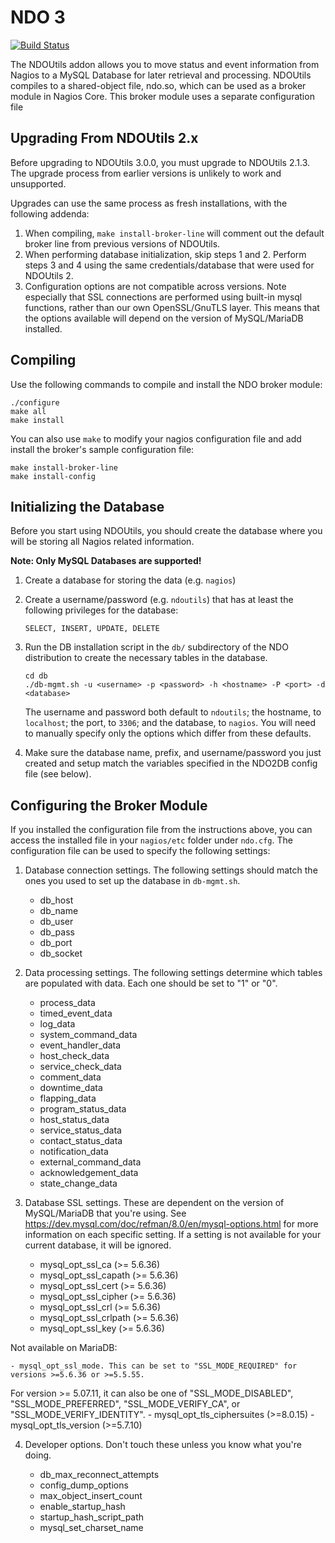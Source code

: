 # NDO 3

[![Build Status](https://travis-ci.org/NagiosEnterprises/ndoutils.svg?branch=ndo-3)](https://travis-ci.org/NagiosEnterprises/ndoutils)

The NDOUtils addon allows you to move status and event information from Nagios to a MySQL Database for later retrieval and processing.
NDOUtils compiles to a shared-object file, ndo.so, which can be used as a broker module in Nagios Core. This broker module uses a separate
configuration file 

Upgrading From NDOUtils 2.x
---------------------------

Before upgrading to NDOUtils 3.0.0, you must upgrade to NDOUtils 2.1.3. 
The upgrade process from earlier versions is unlikely to work and unsupported.

Upgrades can use the same process as fresh installations, with the following addenda:
1. When compiling, `make install-broker-line` will comment out the default broker line from previous versions of NDOUtils.
2. When performing database initialization, skip steps 1 and 2. Perform steps 3 and 4 using the same credentials/database that were used for NDOUtils 2.
3. Configuration options are not compatible across versions. Note especially that SSL connections are performed using built-in mysql functions, rather than our own OpenSSL/GnuTLS layer. This means that the options available will depend on the version of MySQL/MariaDB installed.


Compiling
---------

Use the following commands to compile and install the NDO broker module:

    ./configure
    make all
    make install

You can also use `make` to modify your nagios configuration file and add install the broker's sample configuration file:

    make install-broker-line
    make install-config

Initializing the Database
-------------------------

Before you start using NDOUtils, you should create the database where
you will be storing all Nagios related information.

**Note: Only MySQL Databases are supported!**

1.  Create a database for storing the data (e.g. `nagios`)

2.  Create a username/password (e.g. `ndoutils`) that has at least the following privileges for
    the database:

        SELECT, INSERT, UPDATE, DELETE

3.  Run the DB installation script in the `db/` subdirectory of the NDO distribution
    to create the necessary tables in the database.

        cd db
        ./db-mgmt.sh -u <username> -p <password> -h <hostname> -P <port> -d <database>

    The username and password both default to `ndoutils`; the hostname, to `localhost`; the port, to `3306`; and the database, to `nagios`.
    You will need to manually specify only the options which differ from these defaults.

4.  Make sure the database name, prefix, and username/password you just created
    and setup match the variables specified in the NDO2DB config file (see below).

Configuring the Broker Module
-----------------------------

If you installed the configuration file from the instructions above, you can access the installed file in your `nagios/etc` folder under `ndo.cfg`.
The configuration file can be used to specify the following settings:

1. Database connection settings. The following settings should match the ones you used to set up the database in `db-mgmt.sh`.
    - db_host
    - db_name
    - db_user
    - db_pass
    - db_port
    - db_socket

2. Data processing settings. The following settings determine which tables are populated with data. Each one should be set to "1" or "0".

    - process_data
    - timed_event_data
    - log_data
    - system_command_data
    - event_handler_data
    - host_check_data
    - service_check_data
    - comment_data
    - downtime_data
    - flapping_data
    - program_status_data
    - host_status_data
    - service_status_data
    - contact_status_data
    - notification_data
    - external_command_data
    - acknowledgement_data
    - state_change_data

3. Database SSL settings. These are dependent on the version of MySQL/MariaDB that you're using. See https://dev.mysql.com/doc/refman/8.0/en/mysql-options.html for more information on each specific setting. If a setting is not available for your current database, it will be ignored.

    - mysql_opt_ssl_ca (>= 5.6.36)
    - mysql_opt_ssl_capath (>= 5.6.36)
    - mysql_opt_ssl_cert (>= 5.6.36)
    - mysql_opt_ssl_cipher (>= 5.6.36)
    - mysql_opt_ssl_crl (>= 5.6.36)
    - mysql_opt_ssl_crlpath (>= 5.6.36)
    - mysql_opt_ssl_key (>= 5.6.36)

Not available on MariaDB:

    - mysql_opt_ssl_mode. This can be set to "SSL_MODE_REQUIRED" for versions >=5.6.36 or >=5.5.55. 
For version >= 5.07.11, it can also be one of "SSL_MODE_DISABLED", "SSL_MODE_PREFERRED", "SSL_MODE_VERIFY_CA", or "SSL_MODE_VERIFY_IDENTITY".
    - mysql_opt_tls_ciphersuites (>=8.0.15)
    - mysql_opt_tls_version (>=5.7.10)


4. Developer options. Don't touch these unless you know what you're doing.

    - db_max_reconnect_attempts
    - config_dump_options
    - max_object_insert_count
    - enable_startup_hash
    - startup_hash_script_path
    - mysql_set_charset_name
